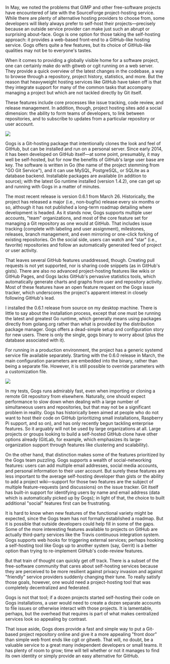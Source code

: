 In May, we noted the problems that GIMP and other free-software projects have encountered of late with the SourceForge project-hosting service. While there are plenty of alternative hosting providers to choose from, some developers will likely always prefer to self-host their projects—precisely because an outside service provider can make just such an abrupt or surprising about-face. Gogs is one option for those taking the self-hosting approach: it provides a web-based front-end to a GitHub-like hosting service. Gogs offers quite a few features, but its choice of GitHub-like qualities may not be to everyone's tastes.

When it comes to providing a globally visible home for a software project, one can certainly make do with gitweb or cgit running on a web server. They provide a quick overview of the latest changes in the codebase, a way to browse through a repository, project history, statistics, and more. But the reason that heavyweight hosting services like GitHub have taken off is that they integrate support for many of the common tasks that accompany managing a project but which are not tackled directly by Git itself.

These features include core processes like issue tracking, code review, and release management. In addition, though, project hosting sites add a social dimension: the ability to form teams of developers, to link between repositories, and to subscribe to updates from a particular repository or user account.

![](https://farm1.staticflickr.com/551/20407531991_49c44b64a2_b.jpg)

Gogs is a Git-hosting package that intentionally clones the look and feel of GitHub, but can be installed and run on a personal server. Since early 2014, it has been developed on GitHub itself—at some point, presumably, it may well be self-hosted, but for now the benefits of GitHub's large user base are key. The software is written in Go (the name of the project stemming from "GO Git Service"), and it can use MySQL, PostgreSQL, or SQLite as a database backend. Installable packages are available (in addition to source); with the latest Go runtime installed (version 1.4.2), one can get up and running with Gogs in a matter of minutes.

The most recent release is version 0.6.1 from March 26. Historically, the project has released a major (i.e., non-bugfix) release every six months or so, although it has not published a long-term roadmap detailing where development is headed. As it stands now, Gogs supports multiple user accounts, "team" organizations, and most of the core feature set for managing a Git repository as one would at GitHub. That includes issue tracking (complete with labeling and user assignment), milestones, releases, branch management, and even mirroring or one-click forking of existing repositories. On the social side, users can watch and "star" (i.e., favorite) repositories and follow an automatically generated feed of project or user activity.

That leaves several GitHub features unaddressed, though. Creating pull requests is not yet supported, nor is sharing code snippets (as in GitHub's gists). There are also no advanced project-hosting features like wikis or GitHub Pages, and Gogs lacks GitHub's pervasive statistics tools, which automatically generate charts and graphs from user and repository activity. Most of these features have an open feature request on the Gogs issue tracker, which underscores the project's apparent interest in closely following GitHub's lead.

I installed the 0.6.1 release from source on my desktop machine. There is little to say about the installation process, except that one must be running the latest and greatest Go runtime, which generally means using packages directly from golang.org rather than what is provided by the distribution package manager. Gogs offers a dead-simple setup and configuration story for new users. There is only the single, gogs binary to worry about (plus the database associated with it).

For running in a production environment, the project has a generic systemd service file available separately. Starting with the 0.6.0 release in March, the main configuration parameters are embedded into the binary, rather than being a separate file. However, it is still possible to override parameters with a customization file.

![](https://farm1.staticflickr.com/401/20375105186_ab15ef53be_b.jpg)

In my tests, Gogs runs admirably fast, even when importing or cloning a remote Git repository from elsewhere. Naturally, one should expect performance to slow down when dealing with a large number of simultaneous users and repositories, but that may not be a significant problem in reality. Gogs has historically been aimed at people who do not want to host their code on GitHub (prioritizing small installations, Raspberry Pi support, and so on), and has only recently begun tackling enterprise features. So it arguably will not be used by large organizations at all. Large projects or groups looking to build a self-hosted GitHub clone have other options already (GitLab, for example, which emphasizes its large-organization support through features like clustering and scalability).

On the other hand, that distinction makes some of the features prioritized by the Gogs team puzzling. Gogs supports a wealth of social-networking features: users can add multiple email addresses, social media accounts, and personal information to their user account. But surely these features are less important to the average self-hosting developer than gists or the ability to add a project wiki—support for those two features are the subject of multiple feature-requests (and discussions) on the issue tracker. Git itself has built-in support for identifying users by name and email address (data which is automatically picked up by Gogs); in light of that, the choice to built additional "social" features first can be frustrating.

It is hard to know when new features of the functional variety might be expected, since the Gogs team has not formally established a roadmap. But it is possible that outside developers could help fill in some of the gaps. Some of the more interesting features available to projects on GitHub are actually third-party services like the Travis continuous integration system. Gogs supports web hooks for triggering external services; perhaps hooking a self-hosting tool like Gogs up to another system (say, Gerrit) is a better option than trying to re-implement GitHub's code-review features.

But that train of thought can quickly get off track. There is a subset of the free-software community that cares about self-hosting services because they are perceived to be more resilient against privacy invasion and against "friendly" service providers suddenly changing their tune. To really satisfy those goals, however, one would need a project-hosting tool that was completely decentralized and federated.

Gogs is not that tool; if a dozen projects started self-hosting their code on Gogs installations, a user would need to create a dozen separate accounts to file issues or otherwise interact with those projects. It is lamentable, perhaps, but the overhead that requires is part of what makes centralized services look so appealing by contrast.

That issue aside, Gogs does provide a fast and simple way to put a Git-based project repository online and give it a more appealing "front door" than simple web front ends like cgit or gitweb. That will, no doubt, be a valuable service to a great many independent developers or small teams. It has plenty of room to grow; time will tell whether or not it manages to find its own identity or simply provide an easy alternative for GitHub.


